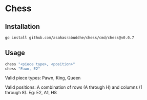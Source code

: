 # Chess

## Installation

```bash
go install github.com/asahasrabuddhe/chess/cmd/chess@v0.0.7
```

## Usage
```bash
chess "<piece type>, <position>"
chess "Pawn, E2"
```

Valid piece types: Pawn, King, Queen

Valid positions: A combination of rows (A through H) and columns (1 through 8). Eg: E2, A1, H8

